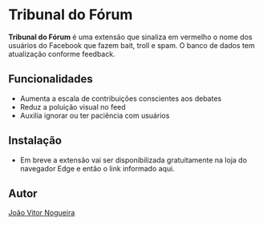 # Tribunal do Fórum

**Tribunal do Fórum** é uma extensão que sinaliza em vermelho o nome dos usuários do Facebook que fazem bait, troll e spam. O banco de dados tem atualização conforme feedback.

## Funcionalidades

- Aumenta a escala de contribuições conscientes aos debates
- Reduz a poluição visual no feed
- Auxilia ignorar ou ter paciência com usuários

## Instalação

- Em breve a extensão vai ser disponibilizada gratuitamente na loja do navegador Edge e então o link informado aqui.

## Autor

[João Vitor Nogueira](https://www.linkedin.com/in/nogueira-jv/)
